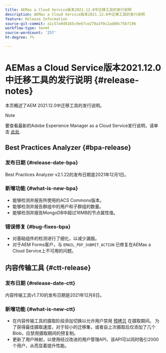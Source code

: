 ```yaml
---
title: AEMas a Cloud Service版本2021.12.0中迁移工具的发行说明
description: AEMas a Cloud Service版本2021.12.0中迁移工具的发行说明
feature: Release Information
source-git-commit: a1c57a9d8165c9e67ce270a3f0c2ad80c75b7196
workflow-type: tm+mt
source-wordcount: '257'
ht-degree: 7%

---
```



# AEMas a Cloud Service版本2021.12.0中迁移工具的发行说明 {#release-notes}

本页概述了AEM 2021.12.0中迁移工具的发行说明。

>[!NOTE]
>要查看最新的Adobe Experience Manager as a Cloud Service发行说明，请单击 [此处](https://experienceleague.adobe.com/docs/experience-manager-cloud-service/release-notes/release-notes/release-notes-current.html?lang=zh-Hans).

## Best Practices Analyzer {#bpa-release}

### 发布日期 {#release-date-bpa}

Best Practices Analyzer v2.1.22的发布日期是2021年12月1日。

### 新增功能 {#what-is-new-bpa}

* 能够检测并报告所使用的ACS Commons版本。
* 能够检测并报告群组中的用户和子群组的数量。
* 能够检测并报告MongoDB中超过16MB的节点属性值。

### 错误修复 {#bug-fixes-bpa}

* 对基础组件的检测进行了细化，以减少漏报。
* 对于AEM Forms客户，与 `EMAIL_PDF_SUBMIT_ACTION` 已修复在AEMas a Cloud Service上不可用的问题。


## 内容传输工具 {#ctt-release}

### 发布日期 {#release-date-ctt}

内容传输工具v1.7.10的发布日期是2021年12月8日。

### 新增功能 {#what-is-new-ctt}

* 在内容传输工具的摄取阶段添加切换以允许用户禁用 [预拷贝](https://experienceleague.adobe.com/docs/experience-manager-cloud-service/moving/cloud-migration/content-transfer-tool/handling-large-content-repositories.html?lang=en) 在摄取期间。 为了获得最佳摄取速度，对于较小的迁移集，或者自上次摄取后仅添加了几个Blob，应禁用摄取期间的预复制。
* 更新了用户映射，以使用经过改进的用户管理API，该API可以同时吸引2000个用户，从而显着提升性能。
